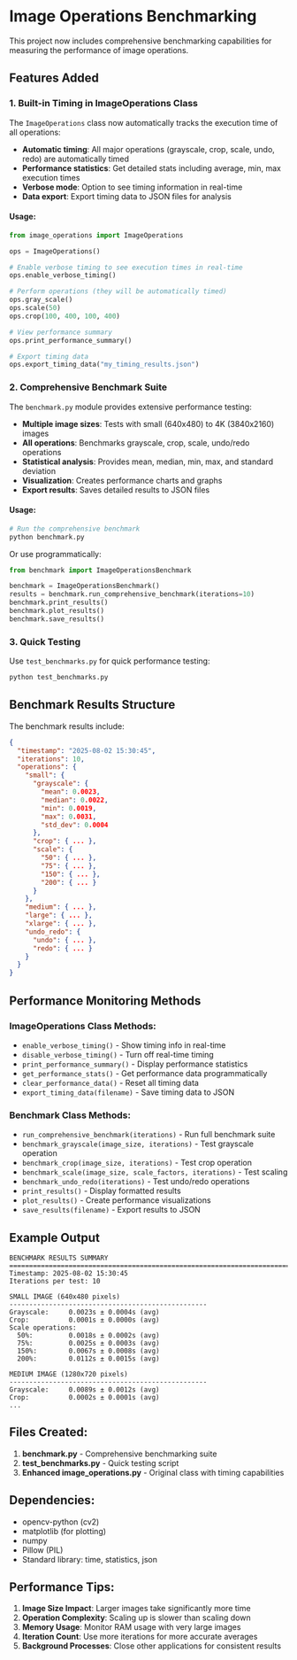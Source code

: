 # Image Operations Benchmarking

This project now includes comprehensive benchmarking capabilities for measuring the performance of image operations.

## Features Added

### 1. Built-in Timing in ImageOperations Class

The `ImageOperations` class now automatically tracks the execution time of all operations:

- **Automatic timing**: All major operations (grayscale, crop, scale, undo, redo) are automatically timed
- **Performance statistics**: Get detailed stats including average, min, max execution times
- **Verbose mode**: Option to see timing information in real-time
- **Data export**: Export timing data to JSON files for analysis

#### Usage:

```python
from image_operations import ImageOperations

ops = ImageOperations()

# Enable verbose timing to see execution times in real-time
ops.enable_verbose_timing()

# Perform operations (they will be automatically timed)
ops.gray_scale()
ops.scale(50)
ops.crop(100, 400, 100, 400)

# View performance summary
ops.print_performance_summary()

# Export timing data
ops.export_timing_data("my_timing_results.json")
```

### 2. Comprehensive Benchmark Suite

The `benchmark.py` module provides extensive performance testing:

- **Multiple image sizes**: Tests with small (640x480) to 4K (3840x2160) images
- **All operations**: Benchmarks grayscale, crop, scale, undo/redo operations
- **Statistical analysis**: Provides mean, median, min, max, and standard deviation
- **Visualization**: Creates performance charts and graphs
- **Export results**: Saves detailed results to JSON files

#### Usage:

```python
# Run the comprehensive benchmark
python benchmark.py
```

Or use programmatically:

```python
from benchmark import ImageOperationsBenchmark

benchmark = ImageOperationsBenchmark()
results = benchmark.run_comprehensive_benchmark(iterations=10)
benchmark.print_results()
benchmark.plot_results()
benchmark.save_results()
```

### 3. Quick Testing

Use `test_benchmarks.py` for quick performance testing:

```python
python test_benchmarks.py
```

## Benchmark Results Structure

The benchmark results include:

```json
{
  "timestamp": "2025-08-02 15:30:45",
  "iterations": 10,
  "operations": {
    "small": {
      "grayscale": {
        "mean": 0.0023,
        "median": 0.0022,
        "min": 0.0019,
        "max": 0.0031,
        "std_dev": 0.0004
      },
      "crop": { ... },
      "scale": {
        "50": { ... },
        "75": { ... },
        "150": { ... },
        "200": { ... }
      }
    },
    "medium": { ... },
    "large": { ... },
    "xlarge": { ... },
    "undo_redo": {
      "undo": { ... },
      "redo": { ... }
    }
  }
}
```

## Performance Monitoring Methods

### ImageOperations Class Methods:

- `enable_verbose_timing()` - Show timing info in real-time
- `disable_verbose_timing()` - Turn off real-time timing
- `print_performance_summary()` - Display performance statistics
- `get_performance_stats()` - Get performance data programmatically
- `clear_performance_data()` - Reset all timing data
- `export_timing_data(filename)` - Save timing data to JSON

### Benchmark Class Methods:

- `run_comprehensive_benchmark(iterations)` - Run full benchmark suite
- `benchmark_grayscale(image_size, iterations)` - Test grayscale operation
- `benchmark_crop(image_size, iterations)` - Test crop operation
- `benchmark_scale(image_size, scale_factors, iterations)` - Test scaling
- `benchmark_undo_redo(iterations)` - Test undo/redo operations
- `print_results()` - Display formatted results
- `plot_results()` - Create performance visualizations
- `save_results(filename)` - Export results to JSON

## Example Output

```
BENCHMARK RESULTS SUMMARY
================================================================================
Timestamp: 2025-08-02 15:30:45
Iterations per test: 10

SMALL IMAGE (640x480 pixels)
--------------------------------------------------
Grayscale:     0.0023s ± 0.0004s (avg)
Crop:          0.0001s ± 0.0000s (avg)
Scale operations:
  50%:         0.0018s ± 0.0002s (avg)
  75%:         0.0025s ± 0.0003s (avg)
  150%:        0.0067s ± 0.0008s (avg)
  200%:        0.0112s ± 0.0015s (avg)

MEDIUM IMAGE (1280x720 pixels)
--------------------------------------------------
Grayscale:     0.0089s ± 0.0012s (avg)
Crop:          0.0002s ± 0.0001s (avg)
...
```

## Files Created:

1. **benchmark.py** - Comprehensive benchmarking suite
2. **test_benchmarks.py** - Quick testing script
3. **Enhanced image_operations.py** - Original class with timing capabilities

## Dependencies:

- opencv-python (cv2)
- matplotlib (for plotting)
- numpy
- Pillow (PIL)
- Standard library: time, statistics, json

## Performance Tips:

1. **Image Size Impact**: Larger images take significantly more time
2. **Operation Complexity**: Scaling up is slower than scaling down
3. **Memory Usage**: Monitor RAM usage with very large images
4. **Iteration Count**: Use more iterations for more accurate averages
5. **Background Processes**: Close other applications for consistent results
